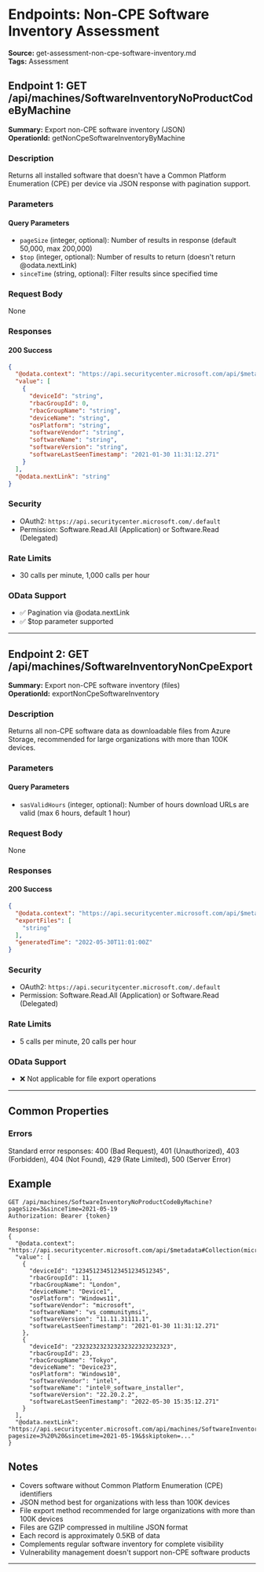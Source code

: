 # Endpoints: Non-CPE Software Inventory Assessment

**Source:** get-assessment-non-cpe-software-inventory.md  
**Tags:** Assessment  

## Endpoint 1: GET /api/machines/SoftwareInventoryNoProductCodeByMachine

**Summary:** Export non-CPE software inventory (JSON)  
**OperationId:** getNonCpeSoftwareInventoryByMachine

### Description
Returns all installed software that doesn't have a Common Platform Enumeration (CPE) per device via JSON response with pagination support.

### Parameters
#### Query Parameters
- `pageSize` (integer, optional): Number of results in response (default 50,000, max 200,000)
- `$top` (integer, optional): Number of results to return (doesn't return @odata.nextLink)
- `sinceTime` (string, optional): Filter results since specified time

### Request Body
None

### Responses
#### 200 Success
```json
{
  "@odata.context": "https://api.securitycenter.microsoft.com/api/$metadata#Collection(microsoft.windowsDefenderATP.api.AssetNonCpeSoftware)",
  "value": [
    {
      "deviceId": "string",
      "rbacGroupId": 0,
      "rbacGroupName": "string",
      "deviceName": "string",
      "osPlatform": "string",
      "softwareVendor": "string",
      "softwareName": "string",
      "softwareVersion": "string",
      "softwareLastSeenTimestamp": "2021-01-30 11:31:12.271"
    }
  ],
  "@odata.nextLink": "string"
}
```

### Security
- OAuth2: `https://api.securitycenter.microsoft.com/.default`
- Permission: Software.Read.All (Application) or Software.Read (Delegated)

### Rate Limits
- 30 calls per minute, 1,000 calls per hour

### OData Support
- ✅ Pagination via @odata.nextLink
- ✅ $top parameter supported

---

## Endpoint 2: GET /api/machines/SoftwareInventoryNonCpeExport

**Summary:** Export non-CPE software inventory (files)  
**OperationId:** exportNonCpeSoftwareInventory

### Description
Returns all non-CPE software data as downloadable files from Azure Storage, recommended for large organizations with more than 100K devices.

### Parameters
#### Query Parameters
- `sasValidHours` (integer, optional): Number of hours download URLs are valid (max 6 hours, default 1 hour)

### Request Body
None

### Responses
#### 200 Success
```json
{
  "@odata.context": "https://api.securitycenter.microsoft.com/api/$metadata#microsoft.windowsDefenderATP.api.ExportFilesResponse",
  "exportFiles": [
    "string"
  ],
  "generatedTime": "2022-05-30T11:01:00Z"
}
```

### Security
- OAuth2: `https://api.securitycenter.microsoft.com/.default`
- Permission: Software.Read.All (Application) or Software.Read (Delegated)

### Rate Limits
- 5 calls per minute, 20 calls per hour

### OData Support
- ❌ Not applicable for file export operations

---

## Common Properties

### Errors
Standard error responses: 400 (Bad Request), 401 (Unauthorized), 403 (Forbidden), 404 (Not Found), 429 (Rate Limited), 500 (Server Error)

## Example
```http
GET /api/machines/SoftwareInventoryNoProductCodeByMachine?pageSize=3&sinceTime=2021-05-19
Authorization: Bearer {token}

Response:
{
  "@odata.context": "https://api.securitycenter.microsoft.com/api/$metadata#Collection(microsoft.windowsDefenderATP.api.AssetNonCpeSoftware)",
  "value": [
    {
      "deviceId": "1234512345123451234512345",
      "rbacGroupId": 11,
      "rbacGroupName": "London",
      "deviceName": "Device1",
      "osPlatform": "Windows11",
      "softwareVendor": "microsoft",
      "softwareName": "vs_communitymsi",
      "softwareVersion": "11.11.31111.1",
      "softwareLastSeenTimestamp": "2021-01-30 11:31:12.271"
    },
    {
      "deviceId": "232323232323232322323232323",
      "rbacGroupId": 23,
      "rbacGroupName": "Tokyo",
      "deviceName": "Device23",
      "osPlatform": "Windows10",
      "softwareVendor": "intel",
      "softwareName": "intel®_software_installer",
      "softwareVersion": "22.20.2.2",
      "softwareLastSeenTimestamp": "2022-05-30 15:35:12.271"
    }
  ],
  "@odata.nextLink": "https://api.securitycenter.microsoft.com/api/machines/SoftwareInventoryNoProductCodeByMachine?pagesize=3%20%20&sincetime=2021-05-19&$skiptoken=..."
}
```

## Notes
- Covers software without Common Platform Enumeration (CPE) identifiers
- JSON method best for organizations with less than 100K devices
- File export method recommended for large organizations with more than 100K devices
- Files are GZIP compressed in multiline JSON format
- Each record is approximately 0.5KB of data
- Complements regular software inventory for complete visibility
- Vulnerability management doesn't support non-CPE software products

---
